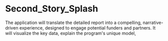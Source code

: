 # Second_Story_Splash
 The application will translate the detailed report into a compelling, narrative-driven experience, designed to engage potential funders and partners. It will visualize the key data, explain the program's unique model,
